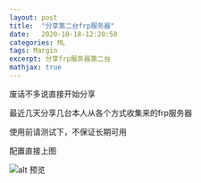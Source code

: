 ```yaml
---
layout: post
title:  "分享第二台frp服务器"
date:   2020-10-18-12:20:50
categories: ML
tags: Margin
excerpt: 分享frp服务器第二台
mathjax: true
---
```

废话不多说直接开始分享

最近几天分享几台本人从各个方式收集来的frp服务器

使用前请测试下，不保证长期可用

配置直接上图

![alt 预览](https://img14.360buyimg.com/ddimg/jfs/t1/127959/9/15297/114438/5f8b8906Ef7f25a42/7f3b1eac473f6e06.jpg)
